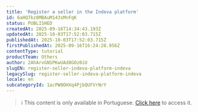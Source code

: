 ```yaml
---
title: 'Register a seller in the Indeva platform'
id: 6aHQ7kz8MBAuM143sMnFqK
status: PUBLISHED
createdAt: 2025-09-16T14:34:43.193Z
updatedAt: 2025-10-03T17:52:03.715Z
publishedAt: 2025-10-03T17:52:03.715Z
firstPublishedAt: 2025-09-16T16:24:28.956Z
contentType: tutorial
productTeam: Others
author: 2AhArvGNSPKwUAd8GOz0iU
slugEN: register-seller-indeva-platform-indeva
legacySlug: register-seller-indeva-platform-indeva
locale: en
subcategoryId: 1acPW0OHXq4PjbQUFVrNrY
---
```


> ℹ️ This content is only available in Portuguese. [Click here](/pt/tutorial/cadastrar-vendedor-plataforma-indeva--6aHQ7kz8MBAuM143sMnFqK) to access it.

